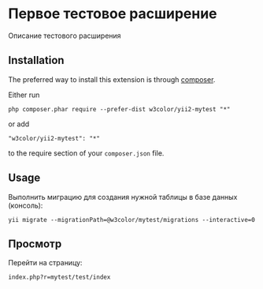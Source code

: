 Первое тестовое расширение
==========================
Описание тестового расширения

Installation
------------

The preferred way to install this extension is through [composer](http://getcomposer.org/download/).

Either run

```
php composer.phar require --prefer-dist w3color/yii2-mytest "*"
```

or add

```
"w3color/yii2-mytest": "*"
```

to the require section of your `composer.json` file.


Usage
-----

Выполнить миграцию для создания нужной таблицы в базе данных (консоль):
```
yii migrate --migrationPath=@w3color/mytest/migrations --interactive=0
```

Просмотр
-----

Перейти на страницу:
```
index.php?r=mytest/test/index
```
